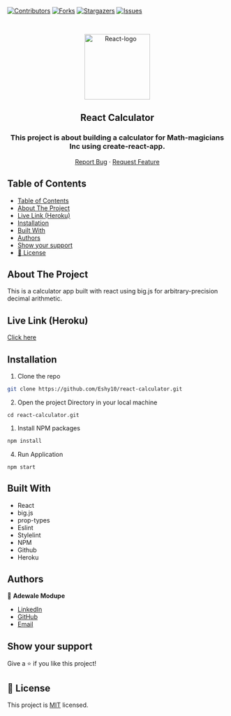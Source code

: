 [![Contributors][contributors-shield]][contributors-url]
[![Forks][forks-shield]][forks-url]
[![Stargazers][stars-shield]][stars-url]
[![Issues][issues-shield]][issues-url]

<!-- PROJECT LOGO -->

<br />
<p align="center">
   <a href="https://github.com/Eshy10/react-calculator">
    <p align="center"> <img src="https://th.bing.com/th/id/OIP.7zZx6ZGiPZi4dwcoiRnbsAHaHa?w=192&h=192&c=7&o=5&pid=1.7" alt="React-logo" width="150" height="150"> </p>
  </a>
  <h2 align="center">React Calculator</h2>
  <h3 align="center"> This project is about building a calculator for Math-magicians Inc using create-react-app. </h3>

  <p align="center">
    <a href="https://github.com/Eshy10/react-calculator/issues">Report Bug</a>
    · 
    <a href="https://github.com/Eshy10/react-calculator/issues">Request Feature</a>
  </p>
</p>

<!-- TABLE OF CONTENTS -->
## Table of Contents

- [Table of Contents](#table-of-contents)
- [About The Project](#about-the-project)
- [Live Link (Heroku)](#live-link-heroku)
- [Installation](#installation)
- [Built With](#built-with)
- [Authors](#authors)
- [Show your support](#show-your-support)
- [📝 License](#-license)

<!-- ABOUT THE PROJECT -->
## About The Project

This is a calculator app built with react using big.js for arbitrary-precision decimal arithmetic.
<!-- Live Link (Heroku) -->

## Live Link (Heroku)

[Click here](https://react-calculatorx.herokuapp.com/)

<!-- INSTALLATION -->

## Installation

1. Clone the repo
```sh
git clone https://github.com/Eshy10/react-calculator.git
```
2. Open the project Directory in your local machine
```
cd react-calculator.git
```
1. Install NPM packages
```sh
npm install
```
4. Run Application
```JS
npm start
```
<!-- BUILD WITH -->

## Built With

- React
- big.js
- prop-types
- Eslint
- Stylelint
- NPM
- Github
- Heroku

<!-- CONTACT -->
## Authors

👤 **Adewale Modupe** 
    
- [LinkedIn](https://www.linkedin.com/in/adewale-adeshola/)
- [GitHub](https://github.com/Eshy10)
- [Email](adewalebose15@gmail.com)

## Show your support

Give a ⭐️ if you like this project!

<!-- MARKDOWN LINKS & IMAGES -->
<!-- https://www.markdownguide.org/basic-syntax/#reference-style-links -->
[contributors-shield]: https://img.shields.io/github/contributors/Eshy10/react-calculator.svg?style=flat-square
[contributors-url]: https://github.com/Eshy10/react-calculator/graphs/contributors
[forks-shield]: https://img.shields.io/github/forks/Eshy10/react-calculator.svg?style=flat-square
[forks-url]: https://github.com/Eshy10/react-calculator/network/members
[stars-shield]: https://img.shields.io/github/stars/Eshy10/react-calculator.svg?style=flat-square
[stars-url]: https://github.com/Eshy10/react-calculator/stargazers
[issues-shield]: https://img.shields.io/github/issues/Eshy10/react-calculator.svg?style=flat-square
[issues-url]: https://github.com/Eshy10/react-calculator/issues

## 📝 License

This project is [MIT](https://opensource.org/licenses/MIT) licensed.